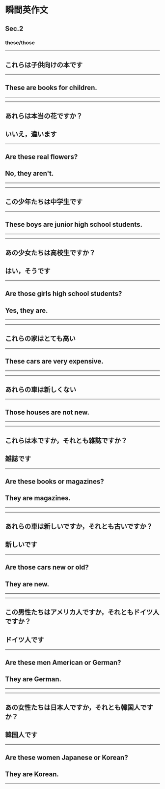 # 瞬間英作文
## Sec.2
### these/those
***
<!-- 1 -->
## これらは子供向けの本です
---
## These are books for children.
***
***
<!-- 2 -->
## あれらは本当の花ですか？
## いいえ，違います
---
## Are these real flowers?
## No, they aren't.
***
***
## この少年たちは中学生です
---
## These boys are junior high school students.
***
***
## あの少女たちは高校生ですか？
## はい，そうです
---
## Are those girls high school students?
## Yes, they are.
***
***
## これらの家はとても高い
---
## These cars are very expensive.
***
***
## あれらの車は新しくない
---
## Those houses are not new.
***
***
## これらは本ですか，それとも雑誌ですか？
## 雑誌です
---
## Are these books or magazines?
## They are magazines.
***
***
## あれらの車は新しいですか，それとも古いですか？
## 新しいです
---
## Are those cars new or old?
## They are new.
***
***
## この男性たちはアメリカ人ですか，それともドイツ人ですか？
## ドイツ人です
---
## Are these men American or German?
## They are German.
***
***
## あの女性たちは日本人ですか，それとも韓国人ですか？
## 韓国人です
---
## Are these women Japanese or Korean?
## They are Korean.
***